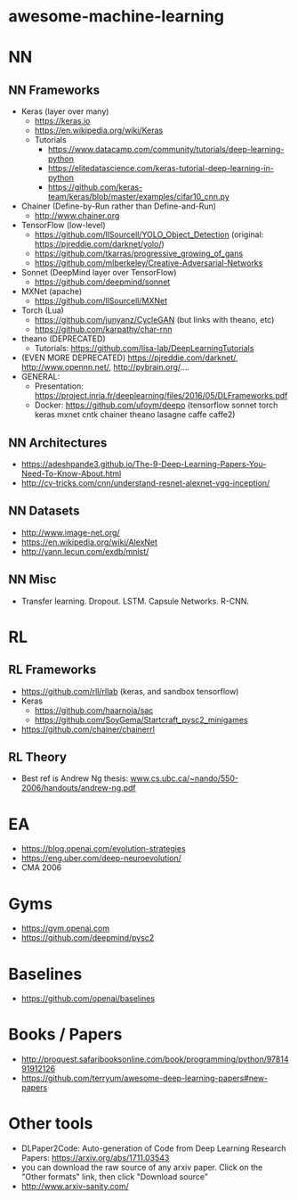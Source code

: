# awesome-machine-learning

# NN

## NN Frameworks
- Keras (layer over many)
   - https://keras.io
   - https://en.wikipedia.org/wiki/Keras
   - Tutorials
      - https://www.datacamp.com/community/tutorials/deep-learning-python
      - https://elitedatascience.com/keras-tutorial-deep-learning-in-python
      - https://github.com/keras-team/keras/blob/master/examples/cifar10_cnn.py
- Chainer (Define-by-Run rather than Define-and-Run)
   - http://www.chainer.org
- TensorFlow (low-level)
   - https://github.com/llSourcell/YOLO_Object_Detection (original: https://pjreddie.com/darknet/yolo/)
   - https://github.com/tkarras/progressive_growing_of_gans
   - https://github.com/mlberkeley/Creative-Adversarial-Networks
- Sonnet (DeepMind layer over TensorFlow)
   - https://github.com/deepmind/sonnet
- MXNet (apache)
   - https://github.com/llSourcell/MXNet
- Torch (Lua)
   - https://github.com/junyanz/CycleGAN (but links with theano, etc)
   - https://github.com/karpathy/char-rnn
- theano (DEPRECATED)
   - Tutorials: https://github.com/lisa-lab/DeepLearningTutorials
- (EVEN MORE DEPRECATED) https://pjreddie.com/darknet/, http://www.opennn.net/, http://pybrain.org/....
- GENERAL:
   - Presentation: https://project.inria.fr/deeplearning/files/2016/05/DLFrameworks.pdf
   - Docker: https://github.com/ufoym/deepo (tensorflow sonnet torch keras mxnet cntk chainer theano lasagne caffe caffe2)

## NN Architectures
- https://adeshpande3.github.io/The-9-Deep-Learning-Papers-You-Need-To-Know-About.html
- http://cv-tricks.com/cnn/understand-resnet-alexnet-vgg-inception/

## NN Datasets
- http://www.image-net.org/
- https://en.wikipedia.org/wiki/AlexNet
- http://yann.lecun.com/exdb/mnist/

## NN Misc
- Transfer learning. Dropout. LSTM. Capsule Networks. R-CNN.

# RL

## RL Frameworks
- https://github.com/rll/rllab (keras, and sandbox tensorflow)
- Keras
   - https://github.com/haarnoja/sac
   - https://github.com/SoyGema/Startcraft_pysc2_minigames
- https://github.com/chainer/chainerrl

## RL Theory
- Best ref is Andrew Ng thesis: www.cs.ubc.ca/~nando/550-2006/handouts/andrew-ng.pdf

# EA
- https://blog.openai.com/evolution-strategies
- https://eng.uber.com/deep-neuroevolution/
- CMA 2006

# Gyms
- https://gym.openai.com
- https://github.com/deepmind/pysc2

# Baselines
- https://github.com/openai/baselines

# Books / Papers
- http://proquest.safaribooksonline.com/book/programming/python/9781491912126
- https://github.com/terryum/awesome-deep-learning-papers#new-papers

# Other tools
- DLPaper2Code: Auto-generation of Code from Deep Learning Research Papers: https://arxiv.org/abs/1711.03543
- you can download the raw source of any arxiv paper. Click on the "Other formats" link, then click "Download source"
- http://www.arxiv-sanity.com/

